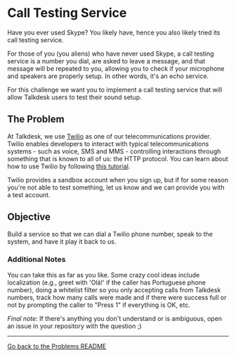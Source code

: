 # Call Testing Service

Have you ever used Skype? You likely have, hence you also likely tried its call testing service.

For those of you (you aliens) who have never used Skype, a call testing service is a number you dial, are asked to leave a message, and that message will be repeated to you, allowing you to check if your microphone and speakers are properly setup. In other words, it's an echo service.

For this challenge we want you to implement a call testing service that will allow Talkdesk users to test their sound setup.

## The Problem

At Talkdesk, we use [Twilio](http://twilio.com) as one of our telecommunications provider. Twilio enables developers to interact with typical telecommunications systems - such as voice, SMS and MMS - controlling interactions through something that is known to all of us: the HTTP protocol. You can learn about how to use Twilio by following [this tutorial](https://www.twilio.com/docs/quickstart/ruby/twiml).

Twilio provides a sandbox account when you sign up, but if for some reason you're not able to test something, let us know and we can provide you with a test account.

## Objective

Build a service so that we can dial a Twilio phone number, speak to the system, and have it play it back to us.

### Additional Notes

You can take this as far as you like. Some crazy cool ideas include localization (e.g., greet with 'Olá!' if the caller has Portuguese phone number), doing a whitelist filter so you only accepting calls from Talkdesk numbers, track how many calls were made and if there were success full or not by prompting the caller to "Press 1" if everything is OK, etc.

*Final note*: If there's anything you don't understand or is ambiguous, open an issue in your repository with the question ;) 

---

[Go back to the Problems README](README.md)
